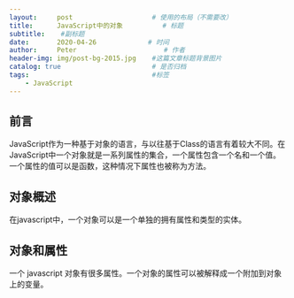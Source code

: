 ```yaml
---
layout:     post                    # 使用的布局（不需要改）
title:      JavaScript中的对象          # 标题 
subtitle:    #副标题
date:       2020-04-26             # 时间
author:     Peter                      # 作者
header-img: img/post-bg-2015.jpg    #这篇文章标题背景图片
catalog: true                       # 是否归档
tags:                               #标签
    - JavaScript
---
```


## 前言

JavaScript作为一种基于对象的语言，与以往基于Class的语言有着较大不同。在JavaScript中一个对象就是一系列属性的集合，一个属性包含一个名和一个值。一个属性的值可以是函数，这种情况下属性也被称为方法。  

## 对象概述

在javascript中，一个对象可以是一个单独的拥有属性和类型的实体。  

## 对象和属性

一个 javascript 对象有很多属性。一个对象的属性可以被解释成一个附加到对象上的变量。

